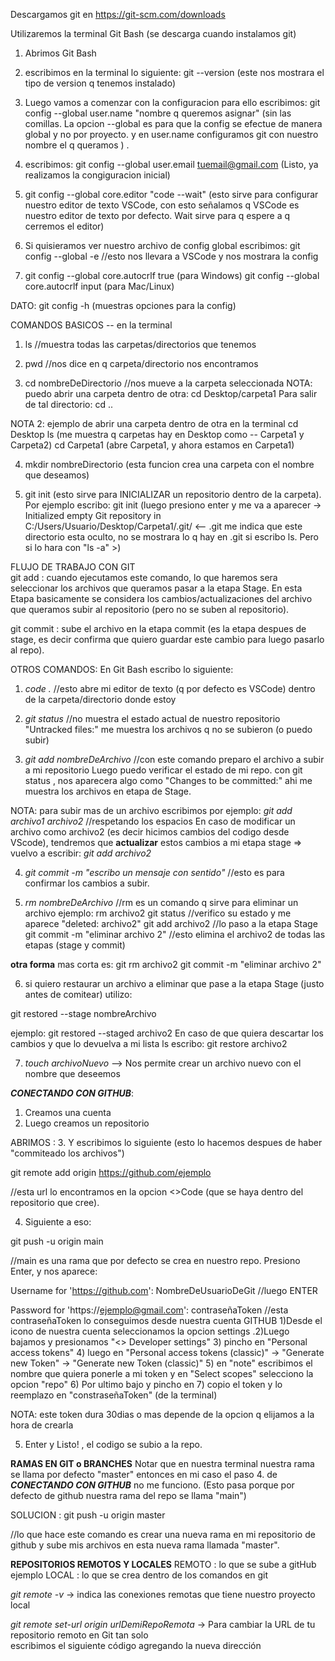Descargamos git en https://git-scm.com/downloads

Utilizaremos la terminal Git Bash (se descarga cuando instalamos git)

1. Abrimos Git Bash
2. escribimos en la terminal lo siguiente: git --version 
(este nos mostrara el tipo de version q tenemos instalado)
3. Luego vamos a comenzar con la configuracion para ello escribimos: git config --global user.name "nombre q queremos asignar" 
(sin las comillas. La opcion --global es para que la config se efectue de manera global y no por proyecto. y en user.name configuramos git con nuestro nombre el q queramos )
.
4. escribimos: git config --global user.email tuemail@gmail.com
(Listo, ya realizamos la congiguracion inicial)

5. git config --global core.editor "code --wait" (esto sirve para configurar nuestro editor de texto VSCode, con esto señalamos q VSCode es nuestro editor de texto por defecto. Wait sirve para q espere a q cerremos el editor)

6. Si quisieramos ver nuestro archivo de config global escribimos: git config --global -e     //esto nos llevara a VSCode y nos mostrara la config

7. git config --global core.autocrlf true       (para Windows)
   git config --global core.autocrlf input      (para Mac/Linux)

 DATO: git config -h (muestras opciones para la config)

 COMANDOS BASICOS -- en la terminal
1) ls  //muestra todas las carpetas/directorios que tenemos

2) pwd  //nos dice en q carpeta/directorio nos encontramos

3) cd nombreDeDirectorio  //nos mueve a la carpeta seleccionada
NOTA: puedo abrir una carpeta dentro de otra: cd Desktop/carpeta1
Para salir de tal directorio: cd ..

NOTA 2: ejemplo de abrir una carpeta dentro de otra en la terminal
  cd Desktop
  ls (me muestra q carpetas hay en Desktop como -- Carpeta1 y Carpeta2)
  cd Carpeta1 (abre Carpeta1, y ahora estamos en Carpeta1)

4) mkdir nombreDirectorio  (esta funcion crea una carpeta con el nombre que deseamos)

5) git init (esto sirve para INICIALIZAR un repositorio dentro de la carpeta). Por ejemplo escribo: git init (luego presiono enter y me va a aparecer -> Initialized empty Git repository in C:/Users/Usuario/Desktop/Carpeta1/.git/   <-- .git me indica que este directorio esta oculto, no se mostrara lo q hay en .git si escribo ls. Pero si lo hara con "ls -a" >)

FLUJO DE TRABAJO CON GIT  
git add : cuando ejecutamos este comando, lo que haremos sera seleccionar los archivos que queramos pasar a la etapa Stage. En esta Etapa basicamente se considera los cambios/actualizaciones del archivo que queramos subir al repositorio (pero no se suben al repositorio).

git commit : sube el archivo en la etapa commit (es la etapa despues de stage, es decir confirma que quiero guardar este cambio para luego pasarlo al repo).

OTROS COMANDOS:
En Git Bash escribo lo siguiente:

1. *code .*  //esto abre mi editor de texto (q por defecto es VSCode) dentro de la carpeta/directorio donde estoy

2. *git status*  //no muestra el estado actual de nuestro repositorio "Untracked files:" me muestra los archivos q no se subieron (o puedo subir)

3. *git add nombreDeArchivo* 
//con este comando preparo el archivo a subir a mi repositorio
Luego puedo verificar el estado de mi repo. con git status , nos aparecera algo como "Changes to be committed:" ahi me muestra los archivos en etapa de Stage.

NOTA: para subir mas de un archivo escribimos por ejemplo: *git add archivo1 archivo2*    //respetando los espacios
En caso de modificar un archivo como archivo2 (es decir hicimos cambios del codigo desde VScode), tendremos que **actualizar** estos cambios a mi etapa stage => vuelvo a escribir: *git add archivo2*

4. *git commit -m "escribo un mensaje con sentido"*  //esto es para confirmar los cambios a subir.

5) *rm nombreDeArchivo*  //rm es un comando q sirve para eliminar un archivo
ejemplo: rm archivo2
         git status  //verifico su estado y me aparece "deleted:  archivo2"
         git add archivo2  //lo paso a la etapa Stage
         git commit -m "eliminar archivo 2" //esto elimina el archivo2 de todas las etapas (stage y commit)

**otra forma** mas corta es: git rm archivo2
                             git commit -m "eliminar archivo 2"
                             
6) si quiero restaurar un archivo a eliminar que pase a la etapa Stage (justo antes de comitear) utilizo:
 
git restored --stage nombreArchivo

ejemplo: git restored --staged archivo2
En caso de que quiera descartar los cambios y que lo devuelva a mi lista ls escribo:
      git restore archivo2

7) _touch archivoNuevo_     --> Nos permite crear un archivo nuevo con el nombre que 
                                deseemos


***CONECTANDO CON GITHUB***:
1. Creamos una cuenta 
2. Luego creamos un repositorio

ABRIMOS <Git Bash>:
3. Y escribimos lo siguiente (esto lo hacemos despues de haber "commiteado los archivos")

git remote add origin https://github.com/ejemplo    

//esta url lo encontramos en la opcion <>Code (que se haya dentro del repositorio que cree). 

4. Siguiente a eso:

git push -u origin main   

//main es una rama que por defecto se crea en nuestro repo.
Presiono Enter, y nos aparece:

Username for 'https://github.com': NombreDeUsuarioDeGit  //luego ENTER

Password for 'https://ejemplo@gmail.com': contraseñaToken  //esta contraseñaToken lo conseguimos desde nuestra cuenta GITHUB 1)Desde el icono de nuestra cuenta seleccionamos la opcion settings .2)Luego bajamos y presionamos "<> Developer settings" 3) pincho en "Personal access tokens" 4) luego en "Personal access tokens (classic)" -> "Generate new Token" -> "Generate new Token (classic)" 5) en "note" escribimos el nombre que quiera ponerle a mi token y en "Select scopes" selecciono la opcion "repo" 6) Por ultimo bajo y pincho en <Generate Token> 
7) copio el token y lo reemplazo en "constraseñaToken" (de la terminal)

NOTA: este token dura 30dias o mas depende de la opcion q elijamos a la hora de crearla

5. Enter y Listo! , el codigo se subio a la repo.


**RAMAS EN GIT o BRANCHES**
Notar que en nuestra terminal nuestra rama se llama por defecto "master" entonces en mi caso el paso 4. de ***CONECTANDO CON GITHUB*** no me funciono. (Esto pasa porque por defecto de github nuestra rama del repo se llama "main")

SOLUCION : git push -u origin master

//lo que hace este comando es crear una nueva rama en mi repositorio de github y sube mis archivos en esta nueva rama llamada "master". 

**REPOSITORIOS REMOTOS Y LOCALES**
REMOTO : lo que se sube a gitHub ejemplo
LOCAL : lo que se crea dentro de los comandos en git

_git remote -v_   -> indica las conexiones remotas que tiene nuestro proyecto local

_git remote set-url origin urlDemiRepoRemota_   -> Para cambiar la URL de tu repositorio remoto en Git tan solo    
                                  escribimos el siguiente código agregando la nueva dirección



